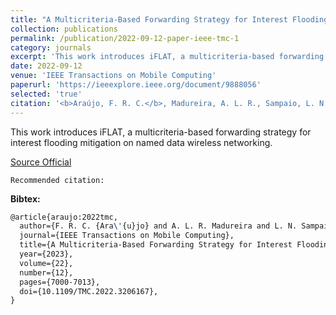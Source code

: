 ```yaml
---
title: "A Multicriteria-Based Forwarding Strategy for Interest Flooding Mitigation on Named Data Wireless Networking"
collection: publications
permalink: /publication/2022-09-12-paper-ieee-tmc-1
category: journals
excerpt: 'This work introduces iFLAT, a multicriteria-based forwarding strategy for interest flooding mitigation on named data wireless networking.'
date: 2022-09-12
venue: 'IEEE Transactions on Mobile Computing'
paperurl: 'https://ieeexplore.ieee.org/document/9888056'
selected: 'true'
citation: '<b>Araújo, F. R. C.</b>, Madureira, A. L. R., Sampaio, L. N. (2022). &quot;A Multicriteria-Based Forwarding Strategy for Interest Flooding Mitigation on Named Data Wireless Networking.&quot; <i>In IEEE Transactions on Mobile Computing</i>. (pp. 7000-7013). IEEE.'
---
```

This work introduces iFLAT, a multicriteria-based forwarding strategy for interest flooding mitigation on named data wireless networking.

[Source Official](https://doi.org/10.1109/TMC.2022.3206167)

`Recommended citation:`

**Bibtex:**

```tex
@article{araujo:2022tmc,
  author={F. R. C. {Ara\'{u}jo} and A. L. R. Madureira and L. N. Sampaio},
  journal={IEEE Transactions on Mobile Computing}, 
  title={A Multicriteria-Based Forwarding Strategy for Interest Flooding Mitigation on Named Data Wireless Networking}, 
  year={2023},
  volume={22},
  number={12},
  pages={7000-7013},
  doi={10.1109/TMC.2022.3206167},
}
```
